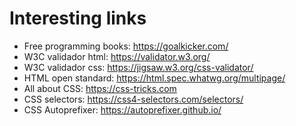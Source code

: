 # Interesting links
* Free programming books: https://goalkicker.com/
* W3C validador html: https://validator.w3.org/
* W3C validador css: https://jigsaw.w3.org/css-validator/
* HTML open standard: https://html.spec.whatwg.org/multipage/
* All about CSS: https://css-tricks.com
* CSS selectors: https://css4-selectors.com/selectors/
* CSS Autoprefixer: https://autoprefixer.github.io/
